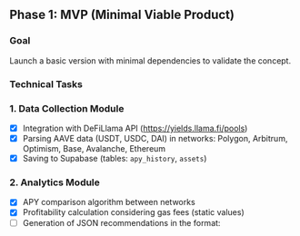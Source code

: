 ## Phase 1: MVP (Minimal Viable Product)

### Goal

Launch a basic version with minimal dependencies to validate the concept.

### Technical Tasks

### 1. Data Collection Module

- [X] Integration with DeFiLlama API (https://yields.llama.fi/pools)
- [X] Parsing AAVE data (USDT, USDC, DAI) in networks: Polygon, Arbitrum, Optimism, Base, Avalanche, Ethereum
- [X] Saving to Supabase (tables: `apy_history`, `assets`)

### 2. Analytics Module

- [X] APY comparison algorithm between networks
- [X] Profitability calculation considering gas fees (static values)
- [ ] Generation of JSON recommendations in the format:
